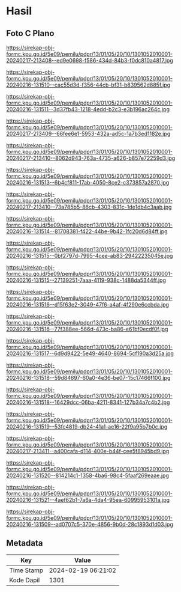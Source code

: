 # Hasil

## Foto C Plano

https://sirekap-obj-formc.kpu.go.id/5e09/pemilu/pdpr/13/01/05/20/10/1301052010001-20240217-213408--ed9e0698-f586-434d-84b3-f0dc810a4817.jpg

https://sirekap-obj-formc.kpu.go.id/5e09/pemilu/pdpr/13/01/05/20/10/1301052010001-20240216-131510--cac55d3d-f356-44cb-bf31-b839562d885f.jpg

https://sirekap-obj-formc.kpu.go.id/5e09/pemilu/pdpr/13/01/05/20/10/1301052010001-20240216-131511--3d37fb43-1218-4edd-b2c3-e3b196ac264c.jpg

https://sirekap-obj-formc.kpu.go.id/5e09/pemilu/pdpr/13/01/05/20/10/1301052010001-20240217-213409--66fee6e1-5953-432a-ad5c-1a7b3ed1182e.jpg

https://sirekap-obj-formc.kpu.go.id/5e09/pemilu/pdpr/13/01/05/20/10/1301052010001-20240217-213410--8062d943-763a-4735-a626-b857e72259d3.jpg

https://sirekap-obj-formc.kpu.go.id/5e09/pemilu/pdpr/13/01/05/20/10/1301052010001-20240216-131513--6b4cf811-17ab-4050-8ce2-c373857a2870.jpg

https://sirekap-obj-formc.kpu.go.id/5e09/pemilu/pdpr/13/01/05/20/10/1301052010001-20240217-213410--73a785b5-86cb-4303-831c-1de1db4c3aab.jpg

https://sirekap-obj-formc.kpu.go.id/5e09/pemilu/pdpr/13/01/05/20/10/1301052010001-20240216-131514--81708381-f422-44be-9b42-1fc20d6d84ff.jpg

https://sirekap-obj-formc.kpu.go.id/5e09/pemilu/pdpr/13/01/05/20/10/1301052010001-20240216-131515--0bf2797d-7995-4cee-ab83-29422235045e.jpg

https://sirekap-obj-formc.kpu.go.id/5e09/pemilu/pdpr/13/01/05/20/10/1301052010001-20240216-131515--27139251-7aaa-4119-938c-1488da5344ff.jpg

https://sirekap-obj-formc.kpu.go.id/5e09/pemilu/pdpr/13/01/05/20/10/1301052010001-20240216-131516--d15f63e2-3049-47f6-a4af-4f290e6ccbda.jpg

https://sirekap-obj-formc.kpu.go.id/5e09/pemilu/pdpr/13/01/05/20/10/1301052010001-20240216-131516--77f388ee-566d-473c-ba86-e61bf0ecdf0f.jpg

https://sirekap-obj-formc.kpu.go.id/5e09/pemilu/pdpr/13/01/05/20/10/1301052010001-20240216-131517--6d9d9422-5e49-4640-8694-5cf190a3d25a.jpg

https://sirekap-obj-formc.kpu.go.id/5e09/pemilu/pdpr/13/01/05/20/10/1301052010001-20240216-131518--59d84697-60a0-4e36-be07-15c17466f100.jpg

https://sirekap-obj-formc.kpu.go.id/5e09/pemilu/pdpr/13/01/05/20/10/1301052010001-20240216-131518--16429dcc-06ba-4211-8341-127b34a7c4b2.jpg

https://sirekap-obj-formc.kpu.go.id/5e09/pemilu/pdpr/13/01/05/20/10/1301052010001-20240216-131519--53fc4819-db24-41a1-ae16-22f9a95b7b0c.jpg

https://sirekap-obj-formc.kpu.go.id/5e09/pemilu/pdpr/13/01/05/20/10/1301052010001-20240217-213411--a400cafa-d114-400e-b44f-cee5f8945bd9.jpg

https://sirekap-obj-formc.kpu.go.id/5e09/pemilu/pdpr/13/01/05/20/10/1301052010001-20240216-131520--814214c1-1358-4ba6-98c4-5faaf269eaae.jpg

https://sirekap-obj-formc.kpu.go.id/5e09/pemilu/pdpr/13/01/05/20/10/1301052010001-20240216-131521--4aef62b1-7a6a-4da4-95ea-60995953101a.jpg

https://sirekap-obj-formc.kpu.go.id/5e09/pemilu/pdpr/13/01/05/20/10/1301052010001-20240216-131509--ad0707c5-370e-4856-9b0d-28c1893d1d03.jpg


## Metadata

| Key        | Value               |
| ---------- | ------------------- |
| Time Stamp | 2024-02-19 06:21:02 |
| Kode Dapil | 1301                |



